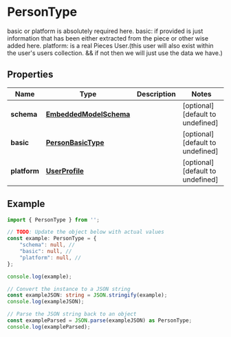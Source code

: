 
# PersonType

basic or platform is absolutely required here. basic: if provided is just information that has been either extracted from the piece or other wise added here. platform: is a real Pieces User.(this user will also exist within the user\'s users collection. && if not then we will just use the data we have.)

## Properties

Name | Type | Description | Notes
------------ | ------------- | ------------- | -------------
**schema** | [**EmbeddedModelSchema**](EmbeddedModelSchema) |  | [optional] [default to undefined]
**basic** | [**PersonBasicType**](PersonBasicType) |  | [optional] [default to undefined]
**platform** | [**UserProfile**](UserProfile) |  | [optional] [default to undefined]

## Example

```typescript
import { PersonType } from '';

// TODO: Update the object below with actual values
const example: PersonType = {
    "schema": null, // 
    "basic": null, // 
    "platform": null, // 
};

console.log(example);

// Convert the instance to a JSON string
const exampleJSON: string = JSON.stringify(example);
console.log(exampleJSON);

// Parse the JSON string back to an object
const exampleParsed = JSON.parse(exampleJSON) as PersonType;
console.log(exampleParsed);
```




